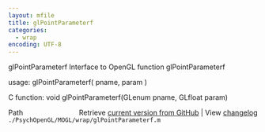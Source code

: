 ```yaml
---
layout: mfile
title: glPointParameterf
categories:
  - wrap
encoding: UTF-8
---
```


glPointParameterf  Interface to OpenGL function glPointParameterf

usage:  glPointParameterf( pname, param )

C function:  void glPointParameterf(GLenum pname, GLfloat param)


<div class="code_header" style="text-align:right;">
  <span style="float:left;">Path&nbsp;&nbsp;</span> <span class="counter">Retrieve <a href=
  "https://raw.github.com/Psychtoolbox-3/Psychtoolbox-3/beta/./PsychOpenGL/MOGL/wrap/glPointParameterf.m">current version from GitHub</a> | View <a href=
  "https://github.com/Psychtoolbox-3/Psychtoolbox-3/commits/beta/./PsychOpenGL/MOGL/wrap/glPointParameterf.m">changelog</a></span>
</div>
<div class="code">
  <code>./PsychOpenGL/MOGL/wrap/glPointParameterf.m</code>
</div>
